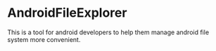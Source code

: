 AndroidFileExplorer
===================

This is a tool for android developers to help them manage android file system more convenient.
